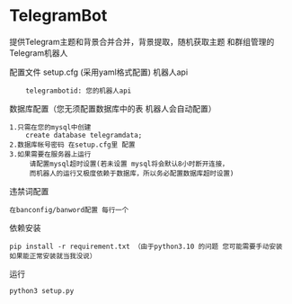# TelegramBot
提供Telegram主题和背景合并合并，背景提取，随机获取主题 和群组管理的Telegram机器人

配置文件 setup.cfg (采用yaml格式配置)
  机器人api 
          
        telegrambotid: 您的机器人api

  数据库配置（您无须配置数据库中的表 机器人会自动配置）
    
    1.只需在您的mysql中创建
        create database telegramdata;
    2.数据库帐号密码 在setup.cfg里 配置
    3.如果需要在服务器上运行
         请配置mysql超时设置(若未设置 mysql将会默认8小时断开连接，
         而机器人的运行又极度依赖于数据库，所以务必配置数据库超时设置)
    
  违禁词配置
    
    在banconfig/banword配置 每行一个


依赖安装
  
    pip install -r requirement.txt （由于python3.10 的问题 您可能需要手动安装 如果能正常安装就当我没说）

运行
  
    python3 setup.py


